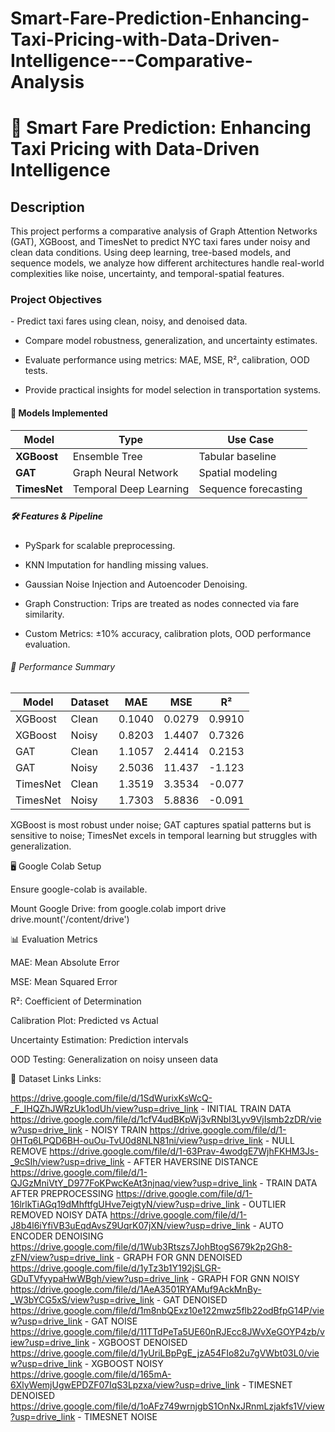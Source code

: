 # Smart-Fare-Prediction-Enhancing-Taxi-Pricing-with-Data-Driven-Intelligence---Comparative-Analysis
<h1>🚖 Smart Fare Prediction: Enhancing Taxi Pricing with Data-Driven Intelligence</h1>

<h2>Description</h2>
This project performs a comparative analysis of Graph Attention Networks (GAT), XGBoost, and TimesNet to predict NYC taxi fares under noisy and clean data conditions. Using deep learning, tree-based models, and sequence models, we analyze how different architectures handle real-world complexities like noise, uncertainty, and temporal-spatial features.

<h3>Project Objectives</h3>
- Predict taxi fares using clean, noisy, and denoised data.

- Compare model robustness, generalization, and uncertainty estimates.

- Evaluate performance using metrics: MAE, MSE, R², calibration, OOD tests.

- Provide practical insights for model selection in transportation systems.

<h4>🧠 Models Implemented</h4>

| Model               | Type                   | Use Case             |
| ------------------- | -----------------------| -------------------- |
| <b>XGBoost</b>      | Ensemble Tree          | Tabular baseline     |
| <b>GAT</b>          | Graph Neural Network   | Spatial modeling     |
| <b>TimesNet</b>     | Temporal Deep Learning | Sequence forecasting |



<h5>🛠️ Features & Pipeline </h5>

- PySpark for scalable preprocessing.

- KNN Imputation for handling missing values.

- Gaussian Noise Injection and Autoencoder Denoising.

- Graph Construction: Trips are treated as nodes connected via fare similarity.

- Custom Metrics: ±10% accuracy, calibration plots, OOD performance evaluation.

<h6> 🧪 Performance Summary </h6>

| Model    | Dataset | MAE    | MSE    | R²     |
| -------- | ------- | ------ | ------ | ------ |
| XGBoost  | Clean   | 0.1040 | 0.0279 | 0.9910 |
| XGBoost  | Noisy   | 0.8203 | 1.4407 | 0.7326 |
| GAT      | Clean   | 1.1057 | 2.4414 | 0.2153 |
| GAT      | Noisy   | 2.5036 | 11.437 | -1.123 |
| TimesNet | Clean   | 1.3519 | 3.3534 | -0.077 |
| TimesNet | Noisy   | 1.7303 | 5.8836 | -0.091 |

XGBoost is most robust under noise; GAT captures spatial patterns but is sensitive to noise; TimesNet excels in temporal learning but struggles with generalization.

<h7> 🖥️ Google Colab Setup </h7>

Ensure google-colab is available.

Mount Google Drive: 
from google.colab import drive
drive.mount('/content/drive')

<h8> 📊 Evaluation Metrics </h8>

MAE: Mean Absolute Error

MSE: Mean Squared Error

R²: Coefficient of Determination

Calibration Plot: Predicted vs Actual

Uncertainty Estimation: Prediction intervals

OOD Testing: Generalization on noisy unseen data

<h8> 📁 Dataset Links </h8>
Links:

https://drive.google.com/file/d/1SdWurixKsWcQ-_F_IHQZhJWRzUk1odUh/view?usp=drive_link - INITIAL TRAIN DATA 
https://drive.google.com/file/d/1cfV4udBKpWj3vRNbI3Lyv9VjIsmb2zDR/view?usp=drive_link - NOISY TRAIN
https://drive.google.com/file/d/1-0HTq6LPQD6BH-ouOu-TvU0d8NLN81ni/view?usp=drive_link - NULL REMOVE 
https://drive.google.com/file/d/1-63Prav-4wodgE7WjhFKHM3Js-_9cSIh/view?usp=drive_link - AFTER HAVERSINE DISTANCE
https://drive.google.com/file/d/1-QJGzMniVtY_D977FoKPwcKeAt3njnaq/view?usp=drive_link - TRAIN DATA AFTER PREPROCESSING
https://drive.google.com/file/d/1-16lrlkTiAGq19dMhftfgUHve7eigtyN/view?usp=drive_link - OUTLIER REMOVED NOISY DATA
https://drive.google.com/file/d/1-J8b4l6iYfiVB3uEqdAvsZ9UqrK07jXN/view?usp=drive_link - AUTO ENCODER DENOISING
https://drive.google.com/file/d/1Wub3Rtszs7JohBtogS679k2p2Gh8-zFN/view?usp=drive_link - GRAPH FOR GNN DENOISED
https://drive.google.com/file/d/1yTz3b1Y192jSLGR-GDuTVfyypaHwWBgh/view?usp=drive_link - GRAPH FOR GNN NOISY
https://drive.google.com/file/d/1AeA3501RYAMuf9AckMnBy-_W3bYCG5xS/view?usp=drive_link - GAT DENOISED 
https://drive.google.com/file/d/1m8nbQExz10e122mwz5flb22odBfpG14P/view?usp=drive_link - GAT NOISE
https://drive.google.com/file/d/11TTdPeTa5UE60nRJEcc8JWvXeGOYP4zb/view?usp=drive_link - XGBOOST DENOISED
https://drive.google.com/file/d/1yUriLBpPgE_jzA54FIo82u7gVWbt03L0/view?usp=drive_link - XGBOOST NOISY
https://drive.google.com/file/d/165mA-6XlyWemjUgwEPDZF07IqS3Lpzxa/view?usp=drive_link - TIMESNET DENOISED
https://drive.google.com/file/d/1oAFz749wrnjgbS1OnNxJRnmLzjakfs1V/view?usp=drive_link - TIMESNET NOISE

